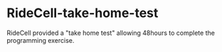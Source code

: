 # RideCell-take-home-test
RideCell provided a "take home test" allowing 48hours to complete the programming exercise.
